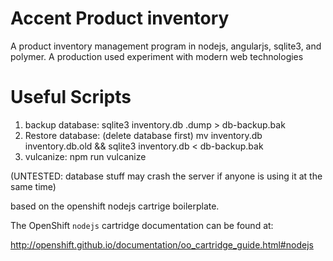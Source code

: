 Accent Product inventory
====
A product inventory management program in nodejs, angularjs, sqlite3, and polymer. A production used experiment with modern web technologies

Useful Scripts
====
  1. backup database:
    sqlite3 inventory.db .dump > db-backup.bak
  2. Restore database: (delete database first)
    mv inventory.db inventory.db.old && sqlite3 inventory.db < db-backup.bak
  3. vulcanize: npm run vulcanize

(UNTESTED: database stuff may crash the server if anyone is using it at the same time)

based on the openshift nodejs cartrige boilerplate.

The OpenShift `nodejs` cartridge documentation can be found at:

http://openshift.github.io/documentation/oo_cartridge_guide.html#nodejs
